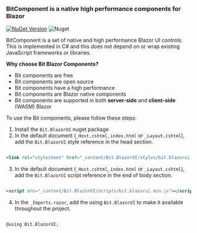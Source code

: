 ﻿### BitComponent is a native high performance components for Blazor
[![NuGet Version](https://img.shields.io/nuget/v/Bit.Client.Web.BlazorUI.svg?style=flat)](https://www.nuget.org/packages/Bit.BlazorUI/) ![Nuget](https://img.shields.io/nuget/dt/Bit.Client.Web.BlazorUI.svg)

BitComponent is a set of native and high performance Blazor UI controls. This is implemented in C# and this does not depend on or wrap existing JavaScript frameworks or libraries.

**Why choose Bit Blazor Components?**
- Bit components are free
- Bit components are open source
- Bit components have a high performance
- Bit components are Blazor native components
- Bit components are supported in both **server-side** and **client-side** (WASM) Blazor

To use the Bit components, please follow these steps:

1. Install the `Bit.BlazorUI` nuget package
2. In the default document (`_Host.cshtml`, `index.html` or `_Layout.cshtml`), add the `Bit.BlazorUI` style reference in the head section.

```html

<link rel="stylesheet" href="_content/Bit.BlazorUI/styles/bit.blazorui.min.css" />

```

3. In the default document (`_Host.cshtml`, `index.html` or `_Layout.cshtml`), add the `Bit.BlazorUI` script reference in the end of body section.

```html

<script src="_content/Bit.BlazorUI/scripts/bit.blazorui.min.js"></script>

```

4. In the `_Imports.razor`, add the using `Bit.BlazorUI` to make it available throughout the project.

```razor

@using Bit.BlazorUI;

```